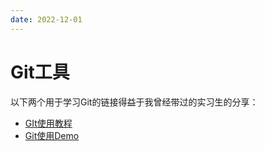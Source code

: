 ```yaml
---
date: 2022-12-01
---
```


# Git工具

以下两个用于学习Git的链接得益于我曾经带过的实习生的分享：
- [GIt使用教程](https://github.com/OneSizeFitsQuorum/git-tips)
- [Git使用Demo](https://github.com/pcottle/learnGitBranching)
